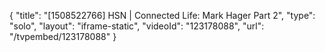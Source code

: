{
    "title": "[1508522766] HSN | Connected Life: Mark Hager Part 2",
    "type": "solo",
    "layout": "iframe-static",
    "videoId": "123178088",
    "url": "\/tvpembed\/123178088"
}